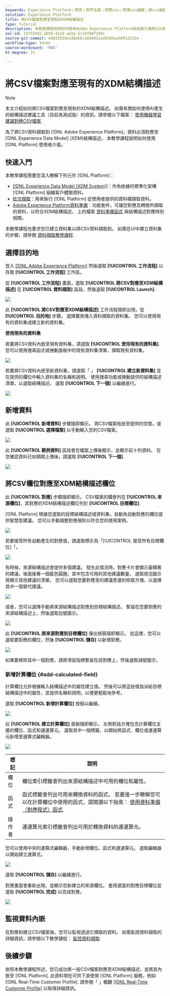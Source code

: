 ```yaml
---
keywords: Experience Platform；首頁；熱門主題；對應csv；對應csv檔案；將csv檔案對應到xdm；將csv對應到xdm；ui指南；
solution: Experience Platform
title: 將CSV檔案對應至現有的XDM結構描述
type: Tutorial
description: 本教學課程說明如何使用Adobe Experience Platform使用者介面將CSV檔案對應至現有的XDM結構描述。
exl-id: 15f55562-269d-421d-ad3a-5c10fb8f109c
source-git-commit: e802932dea38ebbca8de012a4d285eab691231be
workflow-type: tm+mt
source-wordcount: '945'
ht-degree: 1%

---
```


# 將CSV檔案對應至現有的XDM結構描述

>[!NOTE]
>
>本文介紹如何將CSV檔案對應至現有的XDM結構描述。 如需有關如何使用AI產生的結構描述建議工具（目前為測試版）的資訊，請參閱以下檔案： [使用機器學習建議對應CSV檔案](./recommendations.md).

為了將CSV資料擷取到 [!DNL Adobe Experience Platform]，資料必須對應至 [!DNL Experience Data Model] (XDM)結構描述。 本教學課程說明如何使用 [!DNL Platform] 使用者介面。

## 快速入門

本教學課程需要您深入瞭解下列元件 [!DNL Platform]：

- [[!DNL Experience Data Model (XDM System)]](../../../xdm/home.md)：作為依據的標準化架構 [!DNL Platform] 組織客戶體驗資料。
- [批次擷取](../../batch-ingestion/overview.md)：用來執行 [!DNL Platform] 從使用者提供的資料檔擷取資料。
- [Adobe Experience Platform資料準備](../../batch-ingestion/overview.md)：功能套件，可讓您對應及轉換所擷取的資料，以符合XDM結構描述。 上的檔案 [資料準備函式](../../../data-prep/functions.md) 與結構描述對應特別相關。

本教學課程也要求您已建立資料集以將CSV資料擷取到。 如需在UI中建立資料集的步驟，請參閱 [資料擷取教學課程](../ingest-batch-data.md).

## 選擇目的地

登入 [[!DNL Adobe Experience Platform]](https://platform.adobe.com) 然後選取 **[!UICONTROL 工作流程]** 以存取 **[!UICONTROL 工作流程]** 工作區。

從 **[!UICONTROL 工作流程]** 畫面，選取 **[!UICONTROL 將CSV對應至XDM結構描述]** 在 **[!UICONTROL 資料擷取]** 區段，然後選取 **[!UICONTROL Launch]**.

![](../../images/tutorials/map-a-csv-file/workflows.png)

此 **[!UICONTROL 將CSV對應至XDM結構描述]** 工作流程隨即出現，從 **[!UICONTROL 目的地]** 步驟。 選擇要將傳入資料擷取的資料集。 您可以使用現有的資料集或建立新的資料集。

**使用現有的資料集**

若要將CSV資料內嵌至現有資料集，請選取 **[!UICONTROL 使用現有的資料集]**. 您可以使用搜尋函式或捲動面板中的現有資料集清單，擷取現有資料集。

![](../../images/tutorials/map-a-csv-file/use-existing-dataset.png)

若要將CSV資料內嵌至新資料集，請選取「 」 **[!UICONTROL 建立新資料集]** 並在提供的欄位中輸入資料集的名稱和說明。 使用搜尋功能或捲動提供的結構描述清單，以選取結構描述。 選取 **[!UICONTROL 下一個]** 以繼續進行。

![](../../images/tutorials/map-a-csv-file/create-new-dataset.png)

## 新增資料

此 **[!UICONTROL 新增資料]** 步驟隨即顯示。 將CSV檔案拖放至提供的空間，或選取 **[!UICONTROL 選擇檔案]** 以手動輸入您的CSV檔案。

![](../../images/tutorials/map-a-csv-file/add-data.png)

此 **[!UICONTROL 範例資料]** 區段會在檔案上傳後顯示，並顯示前十列資料。 在您確認資料已如預期上傳後，請選取 **[!UICONTROL 下一個]**.

![](../../images/tutorials/map-a-csv-file/sample-data.png)

## 將CSV欄位對應至XDM結構描述欄位

此 **[!UICONTROL 對應]** 步驟隨即顯示。 CSV檔案的欄會列在 **[!UICONTROL 來源欄位]**，其對應的XDM結構描述欄位列於 **[!UICONTROL 目標欄位]**.

[!DNL Platform] 根據您選取的目標結構描述或資料集，自動為自動對應的欄位提供智慧型建議。 您可以手動調整對應規則以符合您的使用案例。

![](../../images/tutorials/map-a-csv-file/mapping-with-suggestions.png)

若要接受所有自動產生的對應值，請選取標示為「[!UICONTROL 接受所有目標欄位]「。

![](../../images/tutorials/map-a-csv-file/filled-mapping-with-suggestions.png)

有時候，來源結構描述會提供多個建議。 發生此情況時，對應卡片會顯示最顯著的建議，後面接著一個藍色圓圈，其中包含可用的其他建議數量。 選取燈泡圖示將顯示其他建議的清單。 您可以選取您要對應至的建議旁邊的核取方塊，以選擇其中一個替代建議。

![](../../images/tutorials/map-a-csv-file/multiple-recommendations.png)

或者，您可以選擇手動將來源結構描述對應到目標結構描述。 暫留在您要對應的來源結構描述上，然後選取加號圖示。

![](../../images/tutorials/map-a-csv-file/mapping-with-suggestions-and-buttons.png)

此 **[!UICONTROL 將來源對應到目標欄位]** 彈出視窗隨即顯示。 從這裡，您可以選取要對應的欄位，然後 **[!UICONTROL 儲存]** 以新增對應。

![](../../images/tutorials/map-a-csv-file/manual-mapping.png)

如果要移除其中一個對應，請將滑鼠指標暫留在該對應上，然後選取減號圖示。

### 新增計算欄位 {#add-calculated-field}

計算欄位允許根據輸入結構描述中的屬性建立值。 然後可以將這些值指派給目標結構描述中的屬性，並提供名稱和說明，以便更輕鬆地參考。

選取 **[!UICONTROL 新增計算欄位]** 按鈕以繼續。

![](../../images/tutorials/map-a-csv-file/add-calculated-field.png)

此 **[!UICONTROL 建立計算欄位]** 面板隨即顯示。 左側對話方塊包含計算欄位支援的欄位、函式和運運算元。 選取其中一個標籤，以開始將函式、欄位或運運算元新增至運算式編輯器。

![](../../images/tutorials/map-a-csv-file/create-calculated-fields.png)

| 標記 | 說明 |
| --------- | ----------- |
| 欄位 | 欄位索引標籤會列出來源結構描述中可用的欄位和屬性。 |
| 函式 | 函式標籤會列出可用來轉換資料的函式。 若要進一步瞭解您可以在計算欄位中使用的函式，請閱讀以下指南： [使用資料準備（對應程式）函式](../../../data-prep/functions.md). |
| 操作者 | 運運算元索引標籤會列出可用於轉換資料的運運算元。 |

您可以使用中央的運算式編輯器，手動新增欄位、函式和運運算元。 選取編輯器以開始建立運算式。

![](../../images/tutorials/map-a-csv-file/create-calculated-field.png)

選取 **[!UICONTROL 儲存]** 以繼續進行。

對應畫面會重新出現，並顯示您新建立的來源欄位。 套用適當的對應目標欄位並選取 **[!UICONTROL 完成]** 以完成對應。

![](../../images/tutorials/map-a-csv-file/new-calculated-field.png)

## 監視資料內嵌

在對應和建立CSV檔案後，您可以監視透過它擷取的資料。 如需監控資料擷取的詳細資訊，請參閱以下教學課程： [監控資料擷取](../../../ingestion/quality/monitor-data-ingestion.md).

## 後續步驟

依照本教學課程所述，您已成功將一般CSV檔案對應至XDM結構描述，並將其內嵌至 [!DNL Platform]. 此資料現在可供下游使用 [!DNL Platform] 服務，例如 [!DNL Real-Time Customer Profile]. 請參閱「 」概觀 [[!DNL Real-Time Customer Profile]](../../../profile/home.md) 以取得詳細資訊。
